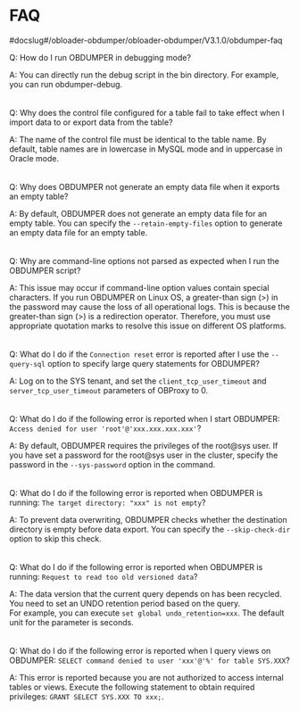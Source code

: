 FAQ 
========================
#docslug#/obloader-obdumper/obloader-obdumper/V3.1.0/obdumper-faq


Q: How do I run OBDUMPER in debugging mode? 

A: You can directly run the debug script in the bin directory. For example, you can run obdumper-debug. 
<br><br><br>
Q: Why does the control file configured for a table fail to take effect when I import data to or export data from the table? 

A: The name of the control file must be identical to the table name. By default, table names are in lowercase in MySQL mode and in uppercase in Oracle mode. 
<br><br><br>
Q: Why does OBDUMPER not generate an empty data file when it exports an empty table? 

A: By default, OBDUMPER does not generate an empty data file for an empty table. You can specify the `--retain-empty-files` option to generate an empty data file for an empty table. 
<br><br><br>
Q: Why are command-line options not parsed as expected when I run the OBDUMPER script? 

A: This issue may occur if command-line option values contain special characters. If you run OBDUMPER on Linux OS, a greater-than sign (\>) in the password may cause the loss of all operational logs. This is because the greater-than sign (\>) is a redirection operator. Therefore, you must use appropriate quotation marks to resolve this issue on different OS platforms. 
<br><br><br>
Q: What do I do if the `Connection reset` error is reported after I use the `--query-sql` option to specify large query statements for OBDUMPER? 

A: Log on to the SYS tenant, and set the `client_tcp_user_timeout` and `server_tcp_user_timeout` parameters of OBProxy to 0. 
<br><br><br>
Q: What do I do if the following error is reported when I start OBDUMPER: `Access denied for user 'root'@'xxx.xxx.xxx.xxx'`? 

A: By default, OBDUMPER requires the privileges of the root@sys user. If you have set a password for the root@sys user in the cluster, specify the password in the `--sys-password` option in the command. 
<br><br><br>
Q: What do I do if the following error is reported when OBDUMPER is running: `The target directory: "xxx" is not empty`? 

A: To prevent data overwriting, OBDUMPER checks whether the destination directory is empty before data export. You can specify the `--skip-check-dir` option to skip this check. 
<br><br><br>
Q: What do I do if the following error is reported when OBDUMPER is running: `Request to read too old versioned data`? 

A: The data version that the current query depends on has been recycled. You need to set an UNDO retention period based on the query. <br> For example, you can execute `set global undo_retention=xxx`. The default unit for the parameter is seconds. 
<br><br><br>
Q: What do I do if the following error is reported when I query views on OBDUMPER: `SELECT command denied to user 'xxx'@'%' for table SYS.XXX`? 

A: This error is reported because you are not authorized to access internal tables or views. Execute the following statement to obtain required privileges: `GRANT SELECT SYS.XXX TO xxx;`.
